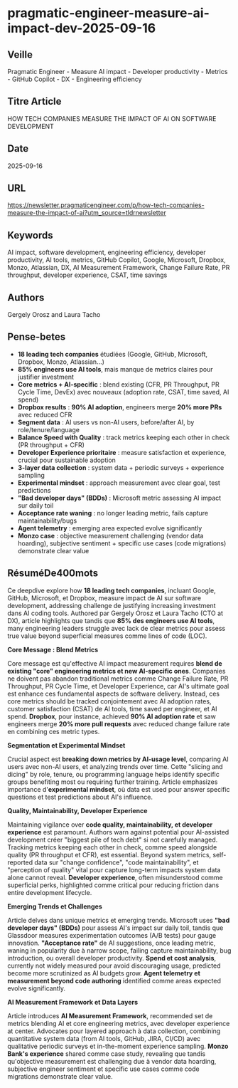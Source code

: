 # pragmatic-engineer-measure-ai-impact-dev-2025-09-16

## Veille
Pragmatic Engineer - Measure AI impact - Developer productivity - Metrics - GitHub Copilot - DX - Engineering efficiency

## Titre Article
HOW TECH COMPANIES MEASURE THE IMPACT OF AI ON SOFTWARE DEVELOPMENT

## Date
2025-09-16

## URL
https://newsletter.pragmaticengineer.com/p/how-tech-companies-measure-the-impact-of-ai?utm_source=tldrnewsletter

## Keywords
AI impact, software development, engineering efficiency, developer productivity, AI tools, metrics, GitHub Copilot, Google, Microsoft, Dropbox, Monzo, Atlassian, DX, AI Measurement Framework, Change Failure Rate, PR throughput, developer experience, CSAT, time savings

## Authors
Gergely Orosz and Laura Tacho

## Pense-betes
- **18 leading tech companies** étudiées (Google, GitHub, Microsoft, Dropbox, Monzo, Atlassian...)
- **85% engineers use AI tools**, mais manque de metrics claires pour justifier investment
- **Core metrics + AI-specific** : blend existing (CFR, PR Throughput, PR Cycle Time, DevEx) avec nouveaux (adoption rate, CSAT, time saved, AI spend)
- **Dropbox results** : **90% AI adoption**, engineers merge **20% more PRs** avec reduced CFR
- **Segment data** : AI users vs non-AI users, before/after AI, by role/tenure/language
- **Balance Speed with Quality** : track metrics keeping each other in check (PR throughput + CFR)
- **Developer Experience prioritaire** : measure satisfaction et experience, crucial pour sustainable adoption
- **3-layer data collection** : system data + periodic surveys + experience sampling
- **Experimental mindset** : approach measurement avec clear goal, test predictions
- **"Bad developer days" (BDDs)** : Microsoft metric assessing AI impact sur daily toil
- **Acceptance rate waning** : no longer leading metric, fails capture maintainability/bugs
- **Agent telemetry** : emerging area expected evolve significantly
- **Monzo case** : objective measurement challenging (vendor data hoarding), subjective sentiment + specific use cases (code migrations) demonstrate clear value

## RésuméDe400mots

Ce deepdive explore how **18 leading tech companies**, incluant Google, GitHub, Microsoft, et Dropbox, measure impact de AI sur software development, addressing challenge de justifying increasing investment dans AI coding tools. Authored par Gergely Orosz et Laura Tacho (CTO at DX), article highlights que tandis que **85% des engineers use AI tools**, many engineering leaders struggle avec lack de clear metrics pour assess true value beyond superficial measures comme lines of code (LOC).

**Core Message : Blend Metrics**

Core message est qu'effective AI impact measurement requires **blend de existing "core" engineering metrics et new AI-specific ones**. Companies ne doivent pas abandon traditional metrics comme Change Failure Rate, PR Throughput, PR Cycle Time, et Developer Experience, car AI's ultimate goal est enhance ces fundamental aspects de software delivery. Instead, ces core metrics should be tracked conjointement avec AI adoption rates, customer satisfaction (CSAT) de AI tools, time saved per engineer, et AI spend. **Dropbox**, pour instance, achieved **90% AI adoption rate** et saw engineers merge **20% more pull requests** avec reduced change failure rate en combining ces metric types.

**Segmentation et Experimental Mindset**

Crucial aspect est **breaking down metrics by AI-usage level**, comparing AI users avec non-AI users, et analyzing trends over time. Cette "slicing and dicing" by role, tenure, ou programming language helps identify specific groups benefiting most ou requiring further training. Article emphasizes importance d'**experimental mindset**, où data est used pour answer specific questions et test predictions about AI's influence.

**Quality, Maintainability, Developer Experience**

Maintaining vigilance over **code quality, maintainability, et developer experience** est paramount. Authors warn against potential pour AI-assisted development créer "biggest pile of tech debt" si not carefully managed. Tracking metrics keeping each other in check, comme speed alongside quality (PR throughput et CFR), est essential. Beyond system metrics, self-reported data sur "change confidence", "code maintainability", et "perception of quality" vital pour capture long-term impacts system data alone cannot reveal. **Developer experience**, often misunderstood comme superficial perks, highlighted comme critical pour reducing friction dans entire development lifecycle.

**Emerging Trends et Challenges**

Article delves dans unique metrics et emerging trends. Microsoft uses **"bad developer days" (BDDs)** pour assess AI's impact sur daily toil, tandis que Glassdoor measures experimentation outcomes (A/B tests) pour gauge innovation. **"Acceptance rate"** de AI suggestions, once leading metric, waning in popularity due à narrow scope, failing capture maintainability, bug introduction, ou overall developer productivity. **Spend et cost analysis**, currently not widely measured pour avoid discouraging usage, predicted become more scrutinized as AI budgets grow. **Agent telemetry et measurement beyond code authoring** identified comme areas expected evolve significantly.

**AI Measurement Framework et Data Layers**

Article introduces **AI Measurement Framework**, recommended set de metrics blending AI et core engineering metrics, avec developer experience at center. Advocates pour layered approach à data collection, combining quantitative system data (from AI tools, GitHub, JIRA, CI/CD) avec qualitative periodic surveys et in-the-moment experience sampling. **Monzo Bank's experience** shared comme case study, revealing que tandis qu'objective measurement est challenging due à vendor data hoarding, subjective engineer sentiment et specific use cases comme code migrations demonstrate clear value.
